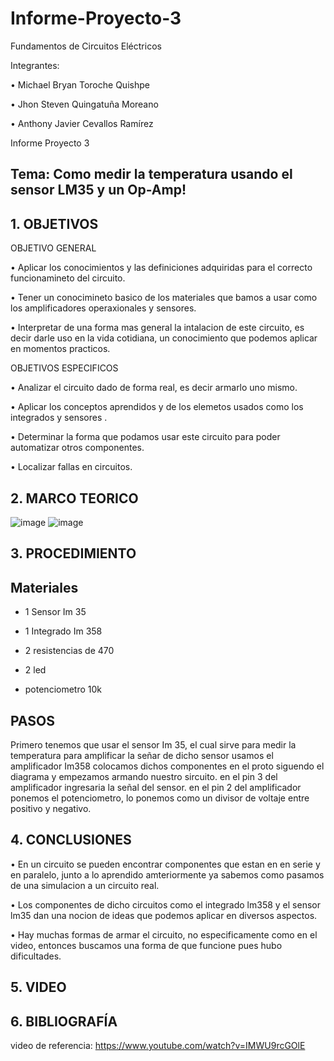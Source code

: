 # Informe-Proyecto-3

Fundamentos de Circuitos Eléctricos

Integrantes:

• Michael Bryan Toroche Quishpe

• Jhon Steven Quingatuña Moreano

• Anthony Javier Cevallos Ramírez

Informe Proyecto 3

## Tema: Como medir la temperatura usando el sensor LM35 y un Op-Amp!

## 1. OBJETIVOS

OBJETIVO GENERAL

• Aplicar los conocimientos y las definiciones adquiridas para el correcto funcionamineto del circuito.

• Tener un conocimineto basico de los materiales que bamos a usar como los amplificadores operaxionales y sensores.

• Interpretar de una forma mas general la intalacion de este circuito, es decir darle uso en la vida cotidiana, un conocimiento que podemos aplicar en momentos practicos.

OBJETIVOS ESPECIFICOS

• Analizar el circuito dado de forma real, es decir armarlo uno mismo.

• Aplicar los conceptos aprendidos y de los elemetos usados como los integrados y sensores .

• Determinar la forma que podamos usar este circuito para poder automatizar otros componentes.

• Localizar fallas en circuitos.

## 2. MARCO TEORICO
![image](https://user-images.githubusercontent.com/116775893/221874054-0ccb2d51-9b65-417c-9983-2a49ad4b909b.png)
![image](https://user-images.githubusercontent.com/116775893/221874138-5e5bf0af-6cb7-485d-9d95-9cb6ab157d93.png)


## 3. PROCEDIMIENTO
## Materiales

* 1 Sensor Im 35

* 1 Integrado Im 358

* 2 resistencias de 470

* 2 led

* potenciometro 10k

## PASOS

Primero tenemos que usar el sensor Im 35, el cual sirve para medir la temperatura
para amplificar la señar de dicho sensor usamos el amplificador Im358
colocamos dichos componentes en el proto siguendo el diagrama y empezamos armando nuestro sircuito.
en el pin 3 del amplificador ingresaria la señal del sensor.
en el pin 2 del amplificador ponemos el potenciometro, lo ponemos como un divisor de voltaje entre positivo y negativo.

## 4. CONCLUSIONES

• En un circuito se pueden encontrar componentes que estan en en serie y en paralelo, junto a lo aprendido amteriormente ya sabemos como pasamos de una simulacion a un circuito real.

• Los componentes de dicho circuitos como el integrado lm358 y el sensor lm35 dan una nocion de ideas que podemos aplicar en diversos aspectos.

• Hay muchas formas de armar el circuito, no especificamente como en el video, entonces buscamos una forma de que funcione pues hubo dificultades.

## 5. VIDEO

## 6. BIBLIOGRAFÍA


video de referencia: https://www.youtube.com/watch?v=IMWU9rcGOlE
